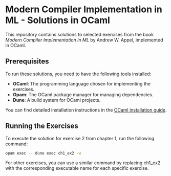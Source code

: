# Modern Compiler Implementation in ML - Solutions in OCaml

This repository contains solutions to selected exercises from the book *Modern Compiler Implementation in ML* by Andrew W. Appel, implemented in OCaml.

## Prerequisites

To run these solutions, you need to have the following tools installed:

- **OCaml**: The programming language chosen for implementing the exercises.
- **Opam**: The OCaml package manager for managing dependencies.
- **Dune**: A build system for OCaml projects.

You can find detailed installation instructions in the [OCaml installation guide](https://ocaml.org/docs/installing-ocaml).

## Running the Exercises

To execute the solution for exercise 2 from chapter 1, run the following command:

```bash
opam exec -- dune exec ch1_ex2 -w
```

For other exercises, you can use a similar command by replacing ch1_ex2 with the corresponding executable name for each specific exercise.